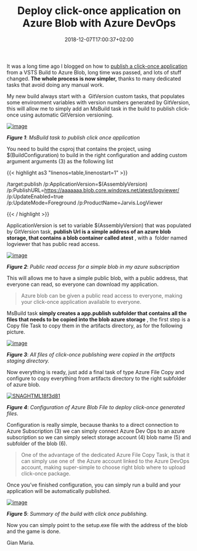 ﻿---
title: "Deploy click-once application on Azure Blob with Azure DevOps"
description: ""
date: 2018-12-07T17:00:37+02:00
draft: false
tags: [build,ClickOnce]
categories: [Azure DevOps,DevOps]
---
It was a long time ago I blogged on how to [publish a click-once application](http://www.codewrecks.com/blog/index.php/2015/12/30/rename-xmlrpc-php-on-your-wordpress-installation-2/) from a VSTS Build to Azure Blob, long time was passed, and lots of stuff changed.  **The whole process is now simpler,** thanks to many dedicated tasks that avoid doing any manual work.

My new build always start with a  GitVersion custom tasks, that populates some environment variables with version numbers generated by GitVersion, this will allow me to simply add an MsBuild task in the build to publish click-once using automatic GitVersion versioning.

[![image](http://www.codewrecks.com/blog/wp-content/uploads/2018/12/image_thumb.png "image")](http://www.codewrecks.com/blog/wp-content/uploads/2018/12/image.png)

 ***Figure 1***: *MsBuild task to publish click once application*

You need to build the csproj that contains the project, using $(BuildConfiguration) to build in the right configuration and adding custom argument arguments (3) as the following list

{{< highlight as3 "linenos=table,linenostart=1" >}}


/target:publish 
/p:ApplicationVersion=$(AssemblyVersion)  
/p:PublishURL=https://aaaaaaa.blob.core.windows.net/atest/logviewer/  
/p:UpdateEnabled=true  
/p:UpdateMode=Foreground 
/p:ProductName=Jarvis.LogViewer 

{{< / highlight >}}

ApplicationVersion is set to variable $(AssemblyVersion) that was populated by GitVersion task,  **publish Url is a simple address of an azure blob storage, that contains a blob container called atest** , with a  folder named logviewer that has public read access.

[![image](http://www.codewrecks.com/blog/wp-content/uploads/2018/12/image_thumb-1.png "image")](http://www.codewrecks.com/blog/wp-content/uploads/2018/12/image-1.png)

 ***Figure 2***: *Public read access for a simple blob in my azure subscription*

This will allows me to have a simple public blob, with a public address, that everyone can read, so everyone can download my application.

> Azure blob can be given a public read access to everyone, making your click-once application available to everyone.

MsBuild task **simply creates a app.publish subfolder that contains all the files that needs to be copied into the blob azure storage** , the first step is a Copy file Task to copy them in the artifacts directory, as for the following picture.

[![image](http://www.codewrecks.com/blog/wp-content/uploads/2018/12/image_thumb-2.png "image")](http://www.codewrecks.com/blog/wp-content/uploads/2018/12/image-2.png)

 ***Figure 3***: *All files of click-once publishing were copied in the artifacts staging directory.*

Now everything is ready, just add a final task of type Azure File Copy and configure to copy everything from artifacts directory to the right subfolder of azure blob.

[![SNAGHTML18f3d81](http://www.codewrecks.com/blog/wp-content/uploads/2018/12/SNAGHTML18f3d81_thumb.png "SNAGHTML18f3d81")](http://www.codewrecks.com/blog/wp-content/uploads/2018/12/SNAGHTML18f3d81.png)

 ***Figure 4***: *Configuration of Azure Blob File to deploy click-once generated files.*

Configuration is really simple, because thanks to a direct connection to Azure Subscription (3) we can simply connect Azure Dev Ops to an azure subscription so we can simply select storage account (4) blob name (5) and subfolder of the blob (6).

> One of the advantage of the dedicated Azure File Copy Task, is that it can simply use one of  the Azure account linked to the Azure DevOps account, making super-simple to choose right blob where to upload click-once package.

Once you’ve finished configuration, you can simply run a build and your application will be automatically published.

[![image](http://www.codewrecks.com/blog/wp-content/uploads/2018/12/image_thumb-3.png "image")](http://www.codewrecks.com/blog/wp-content/uploads/2018/12/image-3.png)

 ***Figure 5***: *Summary of the build with click once publishing.*

Now you can simply point to the setup.exe file with the address of the blob and the game is done.

Gian Maria.
